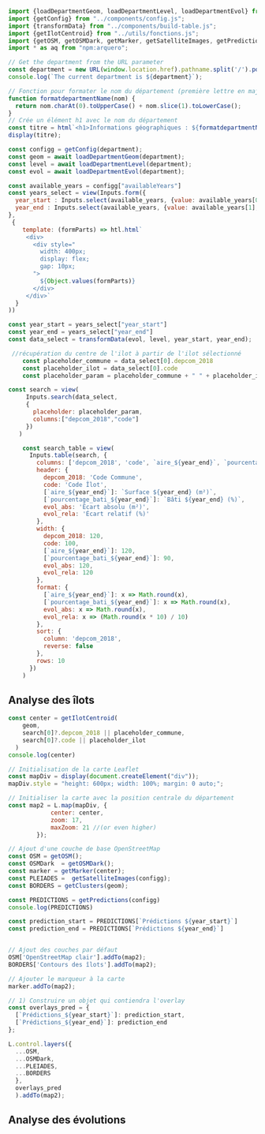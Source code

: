 ```js
import {loadDepartmentGeom, loadDepartmentLevel, loadDepartmentEvol} from "../components/loaders.js";
import {getConfig} from "../components/config.js";
import {transformData} from "../components/build-table.js";
import {getIlotCentroid} from "../utils/fonctions.js";
import {getOSM, getOSMDark, getMarker, getSatelliteImages, getPredictions, getClusters, getEvolutions} from "../components/map-layers.js";
import * as aq from "npm:arquero";

```
```js
// Get the department from the URL parameter
const department = new URL(window.location.href).pathname.split('/').pop();
console.log(`The current department is ${department}`);
```

```js
// Fonction pour formater le nom du département (première lettre en majuscule)
function formatdepartmentName(nom) {
  return nom.charAt(0).toUpperCase() + nom.slice(1).toLowerCase();
}
// Crée un élément h1 avec le nom du département
const titre = html`<h1>Informations géographiques : ${formatdepartmentName(department)}</h1>`;
display(titre);
```


```js
const configg = getConfig(department);
const geom = await loadDepartmentGeom(department);
const level = await loadDepartmentLevel(department);
const evol = await loadDepartmentEvol(department);
```

```js
const available_years = configg["availableYears"]
const years_select = view(Inputs.form({
  year_start : Inputs.select(available_years, {value: available_years[0], label: "annee debut"}),
  year_end : Inputs.select(available_years, {value: available_years[1], label: "annee fin"})
},
 {
    template: (formParts) => htl.html`
     <div>
       <div style="
         width: 400px;
         display: flex;
         gap: 10px;
       ">
         ${Object.values(formParts)}
       </div>
     </div>`
  }
))
```

```js
const year_start = years_select["year_start"]
const year_end = years_select["year_end"]
const data_select = transformData(evol, level, year_start, year_end);
```

```js
 //récupération du centre de l'ilot à partir de l'ilot sélectionné
    const placeholder_commune = data_select[0].depcom_2018
    const placeholder_ilot = data_select[0].code
    const placeholder_param = placeholder_commune + " " + placeholder_ilot
 ```

 ```js
 const search = view(
      Inputs.search(data_select, 
      {
        placeholder: placeholder_param,
        columns:["depcom_2018","code"]
      })
    )
```

```js
    const search_table = view(
      Inputs.table(search, {
        columns: ['depcom_2018', 'code', `aire_${year_end}`, `pourcentage_bati_${year_end}`, 'evol_abs', 'evol_rela'],
        header: {
          depcom_2018: 'Code Commune',
          code: 'Code Îlot',
          [`aire_${year_end}`]: `Surface ${year_end} (m²)`,
          [`pourcentage_bati_${year_end}`]: `Bâti ${year_end} (%)`,
          evol_abs: 'Écart absolu (m²)',
          evol_rela: 'Écart relatif (%)'
        },
        width: {
          depcom_2018: 120,
          code: 100,
          [`aire_${year_end}`]: 120,
          [`pourcentage_bati_${year_end}`]: 90,
          evol_abs: 120,
          evol_rela: 120
        },
        format: {
          [`aire_${year_end}`]: x => Math.round(x),
          [`pourcentage_bati_${year_end}`]: x => Math.round(x),
          evol_abs: x => Math.round(x),
          evol_rela: x => (Math.round(x * 10) / 10)
        },
        sort: {
          column: 'depcom_2018',
          reverse: false
        },
        rows: 10
      })
    )
```


## Analyse des îlots

```js
const center = getIlotCentroid(
    geom,
    search[0]?.depcom_2018 || placeholder_commune,
    search[0]?.code || placeholder_ilot
  )
console.log(center)
```
```js
// Initialisation de la carte Leaflet
const mapDiv = display(document.createElement("div"));
mapDiv.style = "height: 600px; width: 100%; margin: 0 auto;";

// Initialiser la carte avec la position centrale du département
const map2 = L.map(mapDiv, {
            center: center,
            zoom: 17,           
            maxZoom: 21 //(or even higher)
        });

// Ajout d'une couche de base OpenStreetMap
const OSM = getOSM();
const OSMDark  = getOSMDark();
const marker = getMarker(center);
const PLEIADES =  getSatelliteImages(configg);
const BORDERS = getClusters(geom);

const PREDICTIONS = getPredictions(configg)
console.log(PREDICTIONS)

const prediction_start = PREDICTIONS[`Prédictions ${year_start}`]
const prediction_end = PREDICTIONS[`Prédictions ${year_end}`]


// Ajout des couches par défaut
OSM['OpenStreetMap clair'].addTo(map2);
BORDERS['Contours des îlots'].addTo(map2);

// Ajouter le marqueur à la carte
marker.addTo(map2);

// 1) Construire un objet qui contiendra l'overlay
const overlays_pred = {
  [`Prédictions_${year_start}`]: prediction_start,
  [`Prédictions_${year_end}`]: prediction_end
};

L.control.layers({
  ...OSM,
  ...OSMDark,
  ...PLEIADES,
  ...BORDERS
  },
  overlays_pred
  ).addTo(map2);

```

## Analyse des évolutions

<!-- ```js
// Récupération des différentes couches de la carte
const OSM = getOSM();
const marker = getMarker(center);
const BORDERS = getClusters(geom);

///// Initialisation de la carte Leaflet
const mapDiv = display(document.createElement("div"));
mapDiv.style = "height: 600px; width: 100%; margin: 0 auto;";
const map3 = L.map(mapDiv, {
            center: center,
            zoom: 17,           
            maxZoom: 21 
        });

// Ajout des couches par défaut
OSM['OpenStreetMap clair'].addTo(map3);
BORDERS['Contours des îlots'].addTo(map3);

// Ajouter le marqueur à la carte
marker.addTo(map3);


L.control.layers({
  ...OSM,
  // ...OSMDark,
  // ...PLEIADES,
  },{
  // ...EVOLUTIONS_ABS,
  ...BORDERS,
}).addTo(map3); -->

<!-- ``` -->










